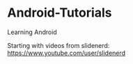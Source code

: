 Android-Tutorials
=================

Learning Android

Starting with videos from slidenerd: https://www.youtube.com/user/slidenerd

